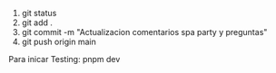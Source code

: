 1. git status
2. git add .
3. git commit -m "Actualizacion comentarios spa party y preguntas"
4. git push origin main


Para inicar Testing:
pnpm dev